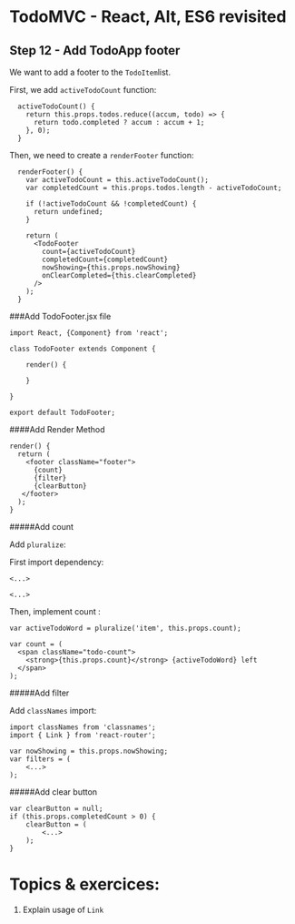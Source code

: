 
# TodoMVC - React, Alt, ES6 revisited


## Step 12 - Add TodoApp footer

We want to add a footer to the `TodoItem`list.

First, we add `activeTodoCount` function:

```
  activeTodoCount() {
    return this.props.todos.reduce((accum, todo) => {
      return todo.completed ? accum : accum + 1;
    }, 0);
  }
```

Then, we need to create a `renderFooter` function:
```
  renderFooter() {
    var activeTodoCount = this.activeTodoCount();
    var completedCount = this.props.todos.length - activeTodoCount;

    if (!activeTodoCount && !completedCount) {
      return undefined;
    }

    return (
      <TodoFooter
        count={activeTodoCount}
        completedCount={completedCount}
        nowShowing={this.props.nowShowing}
        onClearCompleted={this.clearCompleted}
      />
    );
  }
```

###Add TodoFooter.jsx file

``` 
import React, {Component} from 'react';

class TodoFooter extends Component {

    render() {

    }

}

export default TodoFooter;
``` 


####Add Render Method

```
render() {
  return (
    <footer className="footer">
      {count}
      {filter}
      {clearButton}
   </footer>
  );
}
``` 

#####Add count

Add `pluralize`:

First import dependency:

``` 
<...>
``` 

``` 
<...>
``` 

Then,  implement count :

``` 
var activeTodoWord = pluralize('item', this.props.count); 
  
var count = (
  <span className="todo-count">
    <strong>{this.props.count}</strong> {activeTodoWord} left
  </span>
);
```

#####Add filter

Add `classNames` import:

``` 
import classNames from 'classnames';
import { Link } from 'react-router';
``` 

```
var nowShowing = this.props.nowShowing;
var filters = (
    <...>
);
``` 

#####Add clear button

``` 
var clearButton = null;
if (this.props.completedCount > 0) {
    clearButton = (
        <...>
    );
}
``` 

# Topics & exercices:

1. Explain usage of `Link`

